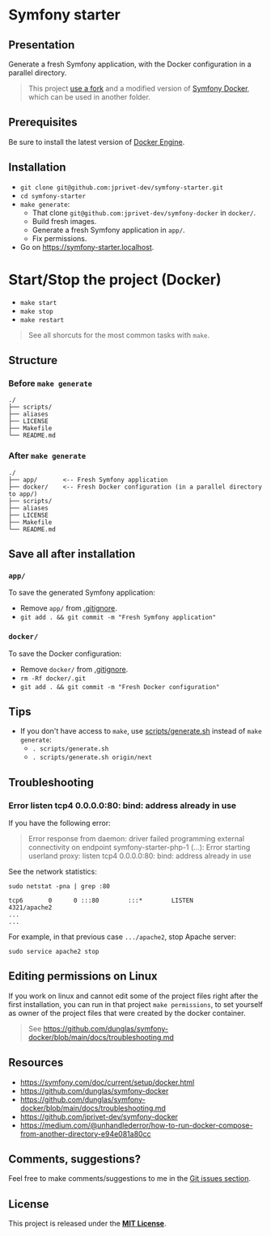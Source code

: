 # Symfony starter

## Presentation

Generate a fresh Symfony application, with the Docker configuration in a parallel directory.

> This project [use a fork](git@github.com:jprivet-dev/symfony-docker) and a modified version of [Symfony Docker](https://github.com/dunglas/symfony-docker), which can be used in another folder.

## Prerequisites

Be sure to install the latest version of [Docker Engine](https://docs.docker.com/engine/install/).

## Installation
 
- `git clone git@github.com:jprivet-dev/symfony-starter.git`
- `cd symfony-starter`
- `make generate`:
  - That clone `git@github.com:jprivet-dev/symfony-docker` in `docker/`.
  - Build fresh images.
  - Generate a fresh Symfony application in `app/`.
  - Fix permissions.
- Go on https://symfony-starter.localhost.

> 

# Start/Stop the project (Docker)

- `make start`
- `make stop`
- `make restart`

> See all shorcuts for the most common tasks with `make`.

## Structure

### Before `make generate`

```
./
├── scripts/
├── aliases
├── LICENSE
├── Makefile
└── README.md
```

### After `make generate`

```
./
├── app/       <-- Fresh Symfony application
├── docker/    <-- Fresh Docker configuration (in a parallel directory to app/)
├── scripts/
├── aliases
├── LICENSE
├── Makefile
└── README.md
```

## Save all after installation

### `app/`

To save the generated Symfony application:

- Remove `app/` from [.gitignore](.gitignore).
- `git add . && git commit -m "Fresh Symfony application"`

### `docker/`

To save the Docker configuration:

- Remove `docker/` from [.gitignore](.gitignore).
- `rm -Rf docker/.git`
- `git add . && git commit -m "Fresh Docker configuration"`

## Tips

- If you don't have access to `make`, use [scripts/generate.sh](scripts/generate.sh) instead of `make generate`:
  - `. scripts/generate.sh`
  - `. scripts/generate.sh origin/next`

## Troubleshooting

### Error listen tcp4 0.0.0.0:80: bind: address already in use

If you have the following error:

> Error response from daemon: driver failed programming external connectivity on endpoint symfony-starter-php-1 (...): Error starting userland proxy: listen tcp4 0.0.0.0:80: bind: address already in use

See the network statistics:

```shell
sudo netstat -pna | grep :80
```

```
tcp6       0      0 :::80        :::*        LISTEN        4321/apache2
...
...
```

For example, in that previous case `.../apache2`, stop Apache server:

```shell
sudo service apache2 stop
````

## Editing permissions on Linux

If you work on linux and cannot edit some of the project files right after the first installation, you can run in that project `make permissions`, to set yourself as owner of the project files that were created by the docker container.

> See https://github.com/dunglas/symfony-docker/blob/main/docs/troubleshooting.md

## Resources

- https://symfony.com/doc/current/setup/docker.html
- https://github.com/dunglas/symfony-docker
- https://github.com/dunglas/symfony-docker/blob/main/docs/troubleshooting.md
- https://github.com/jprivet-dev/symfony-docker
- https://medium.com/@unhandlederror/how-to-run-docker-compose-from-another-directory-e94e081a80cc

## Comments, suggestions?

Feel free to make comments/suggestions to me in the [Git issues section](https://github.com/jprivet-dev/symfony-starter/issues).

## License

This project is released under the [**MIT License**](https://github.com/jprivet-dev/symfony-starter/blob/main/LICENSE).